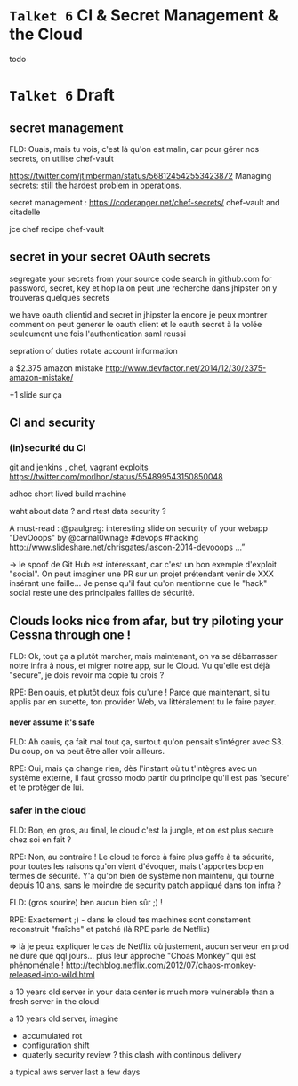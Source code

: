 `Talket 6` CI & Secret Management & the Cloud
=========

todo


`Talket 6` Draft
=======


secret management
-----

FLD: Ouais, mais tu vois, c'est là qu'on est malin, car pour gérer nos secrets, on utilise chef-vault

https://twitter.com/jtimberman/status/568124542553423872
Managing secrets: still the hardest problem in operations.

secret management : https://coderanger.net/chef-secrets/
chef-vault and citadelle

jce chef recipe
chef-vault




secret in your secret OAuth secrets
---


segregate your secrets from your source code
search in github.com for password, secret, key
et hop la on peut une recherche dans jhipster on y trouveras quelques secrets

we have oauth clientid and secret in jhipster
la encore je peux montrer comment on peut generer le oauth client et le oauth secret à la volée seuleument une fois l'authentication saml reussi

sepration of duties
rotate account information

a $2.375 amazon mistake
http://www.devfactor.net/2014/12/30/2375-amazon-mistake/


+1 slide sur ça

CI and security
-----


### (in)securité du CI

git and jenkins , chef, vagrant exploits
https://twitter.com/morlhon/status/554899543150850048

adhoc short lived build machine

waht about data ? and rtest data security ?


A must-read  : @paulgreg: interesting slide on security of your webapp "DevOoops"  by @carnal0wnage #devops #hacking http://www.slideshare.net/chrisgates/lascon-2014-devooops …”

-> le spoof de Git Hub est intéressant, car c'est un bon exemple d'exploit "social". On peut
imaginer une PR sur un projet prétendant venir de XXX insérant une faille... Je pense qu'il faut
qu'on mentionne que le "hack" social reste une des principales failles de sécurité.


Clouds looks nice from afar, but try piloting your Cessna through one !
-----

FLD: Ok, tout ça a plutôt marcher, mais maintenant, on va se débarrasser notre infra à nous, et migrer notre app, sur le Cloud. Vu qu'elle est déjà "secure", je dois revoir ma copie tu crois ?

RPE: Ben oauis, et plutôt deux fois qu'une ! Parce que maintenant, si tu applis par en sucette, ton provider Web, va littéralement tu le faire payer.

#### never assume it's safe

FLD: Ah oauis, ça fait mal tout ça, surtout qu'on pensait s'intégrer avec S3. Du coup, on va peut être aller voir ailleurs.

RPE: Oui, mais ça change rien, dès l'instant où tu t'intègres avec un système externe, il faut grosso modo partir du principe qu'il est pas 'secure' et te protéger de lui.


### safer in the cloud

FLD: Bon, en gros, au final, le cloud c'est la jungle, et on est plus secure chez soi en fait ?

RPE: Non, au contraire ! Le cloud te force à faire plus gaffe à ta sécurité, pour toutes les raisons qu'on vient d'évoquer, mais t'apportes bcp en termes de sécurité. Y'a qu'on bien de système non maintenu, qui tourne depuis 10 ans, sans le moindre de security patch appliqué dans ton infra ?

FLD: (gros sourire) ben aucun bien sûr ;) !

RPE: Exactement ;) - dans le cloud tes machines sont constament reconstruit "fraîche" et patché (là RPE parle de Netflix)

=> là je peux expliquer le cas de Netflix où justement, aucun serveur en prod ne dure que qql
jours... plus leur approche "Choas Monkey" qui est phénoménale !
http://techblog.netflix.com/2012/07/chaos-monkey-released-into-wild.html

a 10 years old server in your data center is much more vulnerable than a fresh server in the cloud

a 10 years old server, imagine

* accumulated rot
* configuration shift
* quaterly security review ? this clash with continous delivery

a typical aws server last a few days

